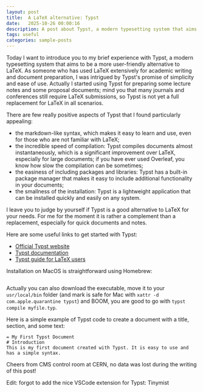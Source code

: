 ```yaml
---
layout: post
title:  A LaTeX alternative: Typst
date:   2025-10-26 00:00:16
description: A post about Typst, a modern typesetting system that aims to be a more user-friendly alternative to LaTeX.
tags: useful
categories: sample-posts
---
```

Today I want to introduce you to my brief experience with Typst, a modern typesetting system that aims to be a more user-friendly alternative to LaTeX. As someone who has used LaTeX extensively for academic writing and document preparation, I was intrigued by Typst's promise of simplicity and ease of use.
Actually I started using Typst for preparing some lecture notes and some proposal documents; mind you that many journals and conferences still require LaTeX submissions, so Typst is not yet a full replacement for LaTeX in all scenarios.

There are few really positive aspects of Typst that I found particularly appealing:
- the markdown-like syntax, which makes it easy to learn and use, even for those who are not familiar with LaTeX;
- the incredible speed of compilation: Typst compiles documents almost instantaneously, which is a significant improvement over LaTeX, especially for large documents; if you have ever used Overleaf, you know how slow the compilation can be sometimes;
- the easiness of including packages and libraries: Typst has a built-in package manager that makes it easy to include additional functionality in your documents;
- the smallness of the installation: Typst is a lightweight application that can be installed quickly and easily on any system.

I leave you to judge by yourself if Typst is a good alternative to LaTeX for your needs. For me for the moment it is rather a complement than a replacement, especially for quick documents and notes.

Here are some useful links to get started with Typst:
- [Official Typst website](https://typst.app/)
- [Typst documentation](https://typst.app/docs/)
- [Typst guide for LaTeX users](https://typst.app/docs/guides/for-latex-users/)

Installation on MacOS is straightforward using Homebrew:
```brew install typst
```
Actually you can also download the executable, move it to your `usr/local/bin` folder (and mark is safe for Mac with `xattr -d com.apple.quarantine typst`) and BOOM, you are good to go with `typst compile myfile.typ`.

Here is a simple example of Typst code to create a document with a title, section, and some text:
```typst
= My First Typst Document
# Introduction
This is my first document created with Typst. It is easy to use and has a simple syntax.
```

Cheers from CMS control room at CERN, no data was lost during the writing of this post!

Edit: forgot to add the nice VSCode extension for Typst: Tinymist